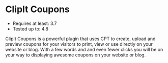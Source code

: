 # ClipIt Coupons

* Requires at least: 3.7
* Tested up to: 4.8

ClipIt Coupons is a powerful plugin that uses CPT to create, upload and preview coupons for your visitors to print, view or use directly on your website or blog. With a few words and and even fewer clicks you will be on your way to displaying awesome coupons on your website or blog.